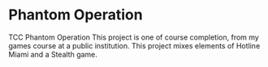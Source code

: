 # Phantom Operation

TCC Phantom Operation
This project is one of course completion, from my games course at a public institution. This project mixes elements of Hotline Miami and a Stealth game.
